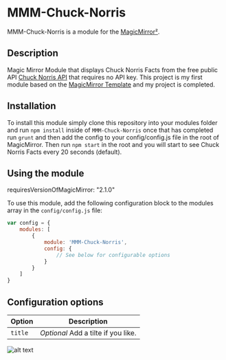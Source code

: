 # MMM-Chuck-Norris

MMM-Chuck-Norris is a module for the [MagicMirror²](https://github.com/MichMich/MagicMirror/).

## Description
Magic Mirror Module that displays Chuck Norris Facts from the free public API [Chuck Norris API](https://api.chucknorris.io/) that requires no API key. This project is my first module based on the [MagicMirror Template](https://github.com/roramirez/MagicMirror-Module-Template) and my project is completed.

## Installation
To install this module simply clone this repository into your modules folder and run `npm install` inside of `MMM-Chuck-Norris` once that has completed run `grunt` and then add the config to your config/config.js file in the root of MagicMirror. Then run `npm start` in the root and you will start to see Chuck Norris Facts every 20 seconds (default).

## Using the module

requiresVersionOfMagicMirror: "2.1.0"

To use this module, add the following configuration block to the modules array in the `config/config.js` file:
```js
var config = {
    modules: [
        {
            module: 'MMM-Chuck-Norris',
            config: {
                // See below for configurable options
            }
        }
    ]
}
```

## Configuration options

| Option           | Description
|----------------- |-----------
| `title`          | *Optional* Add a tilte if you like.

![alt text](/blob/master/assets/img/screenshot.png "Screen Shot for MMM-Chuck-Norris")

